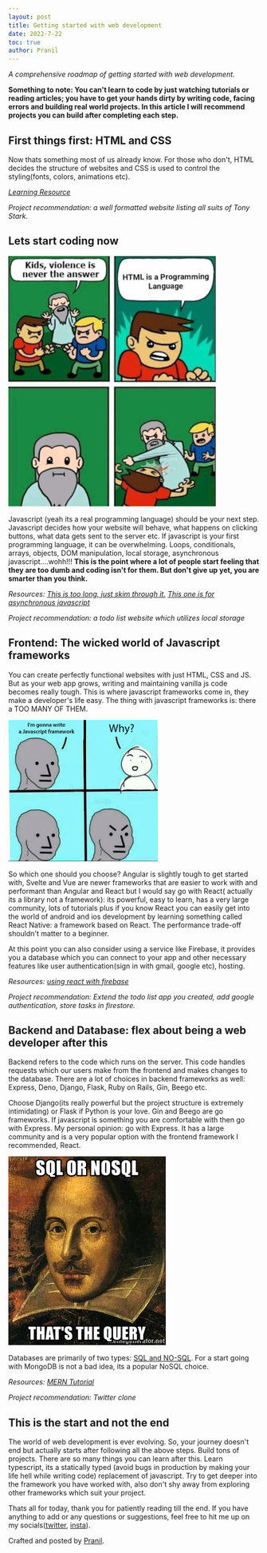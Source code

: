 ```yaml
---
layout: post
title: Getting started with web development
date: 2022-7-22
toc: true
author: Pranil
---
```


_A comprehensive roadmap of getting started with web development._

<!-- more -->

**Something to note: You can't learn to code by just watching tutorials or reading articles; you have to get your hands dirty by writing code, facing errors and building real world projects. In this article I will recommend projects you can build after completing each step.**

## First things first: HTML and CSS

Now thats something most of us already know. For those who don't, HTML decides the structure of websites and CSS is used to control the styling(fonts, colors, animations etc).

_[Learning Resource](https://m.youtube.com/playlist?list=PL4cUxeGkcC9ivBf_eKCPIAYXWzLlPAm6G)_

_Project recommendation: a well formatted website listing all suits of Tony Stark._

## Lets start coding now

![html is a programming language](/gallery/web-dev-images/html_programming_language.jpg "Yeah, html is a programming language")

Javascript (yeah its a real programming language) should be your next step. Javascript decides how your website will behave, what happens on clicking buttons, what data gets sent to the server etc.
If javascript is your first programming language, it can be overwhelming.
Loops, conditionals, arrays, objects, DOM manipulation, local storage, asynchronous javascript....wohh!!! **This is the point where a lot of people start feeling that they are too dumb and coding isn't for them. But don't give up yet, you are smarter than you think.**

_Resources: [This is too long, just skim through it.](https://www.youtube.com/watch?v=jS4aFq5-91M) [This one is for asynchronous javascript](https://www.youtube.com/watch?v=PoRJizFvM7s)_

_Project recommendation: a todo list website which utilizes local storage_

## Frontend: The wicked world of Javascript frameworks

You can create perfectly functional websites with just HTML, CSS and JS. But as your web app grows, writing and maintaining vanilla js code becomes really tough. This is where javascript frameworks come in, they make a developer's life easy. The thing with javascript frameworks is: there a TOO MANY OF THEM.

![There are just TOO MANY of them](/gallery/web-dev-images/javascript_frameworks.png "There are just TOO MANY of them")

So which one should you choose? Angular is slightly tough to get started with, Svelte and Vue are newer frameworks that are easier to work with and performant than Angular and React but I would say go with React( actually its a library not a framework): its powerful, easy to learn, has a very large community, lots of tutorials plus if you know React you can easily get into the world of android and ios development by learning something called React Native: a framework based on React. The performance trade-off shouldn't matter to a beginner.

At this point you can also consider using a service like Firebase, it provides you a database which you can connect to your app and other necessary features like user authentication(sign in with gmail, google etc), hosting.

_Resources: [using react with firebase](https://www.youtube.com/watch?v=jCY6DH8F4oc)_

_Project recommendation: Extend the todo list app you created, add google authentication, store tasks in firestore._

## Backend and Database: flex about being a web developer after this

Backend refers to the code which runs on the server. This code handles requests which our users make from the frontend and makes changes to the database. There are a lot of choices in backend frameworks as well: Express, Deno, Django, Flask, Ruby on Rails, Gin, Beego etc.

Choose Django(its really powerful but the project structure is extremely intimidating) or Flask if Python is your love. Gin and Beego are go frameworks. If javascript is something you are comfortable with then go with Express. My personal opinion: go with Express. It has a large community and is a very popular option with the frontend framework I recommended, React.

![This is really a genuine concern](/gallery/web-dev-images/sql-or-nosql-thats-the-query.jpg "There are just TOO MANY of them")

Databases are primarily of two types: [SQL and NO-SQL](https://www.programiz.com/sql/database-introduction). For a start going with MongoDB is not a bad idea, its a popular NoSQL choice.

_Resources: [MERN Tutorial](https://www.youtube.com/watch?v=ngc9gnGgUdA)_

_Project recommendation: Twitter clone_

## This is the start and not the end

The world of web development is ever evolving. So, your journey doesn't end but actually starts after following all the above steps. Build tons of projects. There are so many things you can learn after this. Learn typescript, its a statically typed (avoid bugs in production by making your life hell while writing code) replacement of javascript. Try to get deeper into the framework you have worked with, also don't shy away from exploring other frameworks which suit your project.

Thats all for today, thank you for patiently reading till the end. If you have anything to add or any questions or suggestions, feel free to hit me up on my socials([twitter](https://twitter.com/devout_coder), [insta](https://instagram.com/devout_coder)).

Crafted and posted by [Pranil](https://www.github.com/devout-coder).
